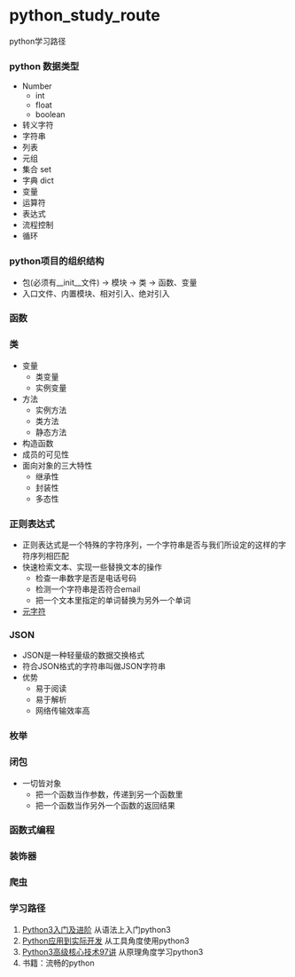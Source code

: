 # python_study_route
python学习路径

### python 数据类型
+ Number
    + int 
    + float 
    + boolean
+ 转义字符
+ 字符串 
+ 列表
+ 元组
+ 集合 set
+ 字典 dict
+ 变量 
+ 运算符
+ 表达式 
+ 流程控制
+ 循环

### python项目的组织结构
+ 包(必须有__init__文件) -> 模块 -> 类 -> 函数、变量
+ 入口文件、内置模块、相对引入、绝对引入

### 函数

### 类
+ 变量
    + 类变量
    + 实例变量
+ 方法
    + 实例方法
    + 类方法
    + 静态方法
+ 构造函数
+ 成员的可见性
+ 面向对象的三大特性
    + 继承性
    + 封装性
    + 多态性
### 正则表达式
+ 正则表达式是一个特殊的字符序列，一个字符串是否与我们所设定的这样的字符序列相匹配
+  快速检索文本、实现一些替换文本的操作
    +  检查一串数字是否是电话号码
    +  检测一个字符串是否符合email
    +  把一个文本里指定的单词替换为另外一个单词
+ [元字符](https://www.ibm.com/docs/zh/rational-clearquest/9.0.0?topic=tags-meta-characters-in-regular-expressions)
###  JSON 
+ JSON是一种轻量级的数据交换格式
+ 符合JSON格式的字符串叫做JSON字符串
+ 优势
    + 易于阅读
    + 易于解析
    + 网络传输效率高
### 枚举
### 闭包
+ 一切皆对象
    + 把一个函数当作参数，传递到另一个函数里
    + 把一个函数当作另外一个函数的返回结果
### 函数式编程
### 装饰器
### 爬虫
















### 学习路径
1. [Python3入门及进阶](https://coding.imooc.com/class/136.html) 从语法上入门python3
2. [Python应用到实际开发](https://coding.imooc.com/class/240.html)  从工具角度使用python3
3. [Python3高级核心技术97讲](https://coding.imooc.com/class/200.html) 从原理角度学习python3 
4. 书籍：流畅的python

